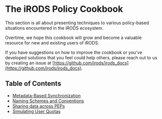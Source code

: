 # The iRODS Policy Cookbook

This section is all about presenting techniques to various policy-based situations encountered in the iRODS ecosystem.

Overtime, we hope this cookbook will grow and become a valuable resource for new and existing users of iRODS.

If you have suggestions on how to improve the cookbook or you've developed solutions that you feel could help others, please reach out to us by creating an issue at [https://github.com/irods/irods_docs](https://github.com/irods/irods_docs).

## Table of Contents
- [Metadata-Based Synchronization](metadata_based_synchronization.md)
- [Naming Schemes and Conventions](naming_schemes_and_conventions.md)
- [Sharing data across PEPs](sharing_data_across_peps.md)
- [Simulating User Quotas](simulating_user_quotas.md)
